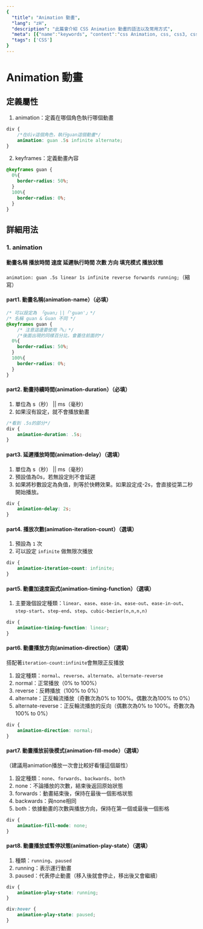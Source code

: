 ```yaml
---
{
  "title": "Animation 動畫",
  "lang": "zH",
  "description": "此篇會介紹 CSS Animation 動畫的語法以及常用方式",
  "meta": [{"name":"keywords", "content":"css Animation, css, css3, css animation"}],
  "tags": ['CSS']
}
---
```

# Animation 動畫

## 定義屬性
1. animation：定義在哪個角色執行哪個動畫
```css
div {
    /*在div這個角色，執行guan這個動畫*/
    animation: guan .5s infinite alternate;  
}
```
2. keyframes：定義動畫內容
```css
@keyframes guan {
  0%{
    border-radius: 50%;
  }
  100%{
    border-radius: 0%;
  }
}
```

## 詳細用法
### 1. animation
#### 動畫名稱 播放時間 速度 延遲執行時間 次數 方向 填充模式 播放狀態
`animation: guan .5s linear 1s infinite reverse forwards running;`（縮寫）
#### part1. 動畫名稱(animation-name）（必填）
```css
/* 可以設定為 「guan」||「'guan'」*/
/* 名稱 guan & Guan 不同 */
@keyframes guan {
    /* 注意這邊要使用『%』*/
    /*後面出現的同樣百分比，會蓋住前面的*/
  0%{
    border-radius: 50%;
  }
  100%{
    border-radius: 0%;
  }
}
```
#### part2. 動畫持續時間(animation-duration）（必填）
1. 單位為 s（秒） || ms（毫秒）
2. 如果沒有設定，就不會播放動畫
```css
/*看到 .5s的部分*/
div {
    animation-duration: .5s;
}
```
#### part3. 延遲播放時間(animation-delay）（選填）
1. 單位為 s（秒） || ms（毫秒）
2. 預設值為0s，若無設定則不會延遲
3. 如果將秒數設定為負值，則等於快轉效果。如果設定成-2s，會直接從第二秒開始播放。
```css
div {
    animation-delay: 2s;
}
```
#### part4. 播放次數(animation-iteration-count）（選填）
1. 預設為 `1` 次
2. 可以設定 `infinite` 做無限次播放
```css
div {
    animation-iteration-count: infinite;
}
```
#### part5. 動畫加速度函式(animation-timing-function）（選填）
1. 主要幾個設定種類：`linear`、`ease`、`ease-in`、`ease-out`、`ease-in-out`、`step-start`、`step-end`、`step`、`cubic-bezier(n,n,n,n)`
```css
div {
    animation-timing-function: linear;
}
```
#### part6. 動畫播放方向(animation-direction）（選填）
搭配著`iteration-count:infinite`會無限正反播放
1. 設定種類：`normal`、`reverse`、`alternate`、`alternate-reverse`
2. normal：正常播放（0% to 100%）
3. reverse：反轉播放（100% to 0%）
4. alternate：正反輪流播放（奇數次為0% to 100%。偶數次為100% to 0%）
5. alternate-reverse：正反輪流播放的反向（偶數次為0% to 100%。奇數次為100% to 0%）
```css
div {
    animation-direction: normal;
}
```
#### part7. 動畫播放前後模式(animation-fill-mode）（選填）
（建議用animation播放一次會比較好看懂這個屬性）
1. 設定種類：`none`、`forwards`、`backwards`、`both`
2. none：不論播放的次數，結束後返回原始狀態
3. forwards：動畫結束後，保持在最後一個影格狀態
4. backwards：與none相同
5. both：依據動畫的次數與播放方向，保持在第一個或最後一個影格
```css
div {
    animation-fill-mode: none;
}
```
#### part8. 動畫播放或暫停狀態(animation-play-state）（選填）
1. 種類：`running`、`paused`
2. running：表示運行動畫
3. paused：代表停止動畫（移入後就會停止，移出後又會繼續）
```css
div {
    animation-play-state: running;
}

div:hover {
    animation-play-state: paused;
}
```

